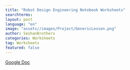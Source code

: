 ```yaml
---
title: "Robot Design Engineering Notebook Worksheets"
searchterms:
layout: post
language: "en"
image: "assets//images/Project/GenericLesson.png"
author: SeshanBrothers
categories: Worksheets
tag: Worksheets
featured: false
---
```


<a href="https://docs.google.com/presentation/d/1rh5C_XjFlfAtrWbAGlpQxrxJU_Qbjo_7O6UIoGIe4eY/edit?usp=sharing">Google Doc</a>
